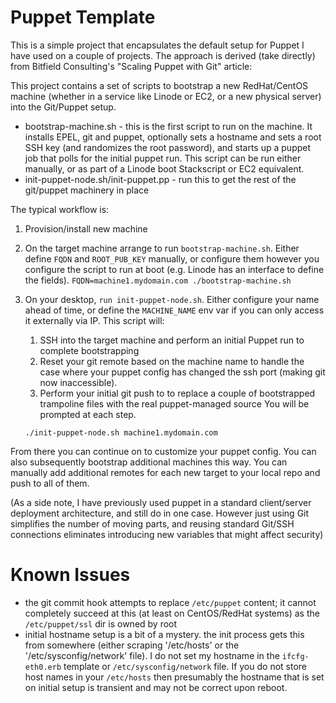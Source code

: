 Puppet Template
===============

This is a simple project that encapsulates the default setup for Puppet I have used on a couple of projects.  The approach is derived (take directly) from Bitfield Consulting's "Scaling Puppet with Git" article:

[Bitfield Consulting - Scaling Puppet with Distributed Version Control]: http://bitfieldconsulting.com/scaling-puppet-with-distributed-version-control

This project contains a set of scripts to bootstrap a new RedHat/CentOS machine (whether in a service like Linode or EC2, or a new physical server) into the Git/Puppet setup.

* bootstrap-machine.sh - this is the first script to run on the machine.  It installs EPEL, git and puppet, optionally sets a hostname and sets a root SSH key (and randomizes the root password), and starts up a puppet job that polls for the initial puppet run.  This script can be run either manually, or as part of a Linode boot Stackscript or EC2 equivalent.
* init-puppet-node.sh/init-puppet.pp - run this to get the rest of the git/puppet machinery in place

The typical workflow is:

1. Provision/install new machine
1. On the target machine arrange to run `bootstrap-machine.sh`.  Either define `FQDN` and `ROOT_PUB_KEY` manually, or configure them however you configure the script to run at boot (e.g. Linode has an interface to define the fields).
    `FQDN=machine1.mydomain.com ./bootstrap-machine.sh`
1. On your desktop, `run init-puppet-node.sh`.  Either configure your name ahead of time, or define the `MACHINE_NAME` env var if you can only access it externally via IP.
   This script will:
   1. SSH into the target machine and perform an initial Puppet run to complete bootstrapping
   1. Reset your git remote based on the machine name to handle the case where your puppet config has changed the ssh port (making git now inaccessible).
   1. Perform your initial git push to to replace a couple of bootstrapped trampoline files with the real puppet-managed source
   You will be prompted at each step.

    `./init-puppet-node.sh machine1.mydomain.com`

From there you can continue on to customize your puppet config.  You can also subsequently bootstrap additional machines this way.  You can manually add additional remotes for each new target to your local repo and push to all of them.

(As a side note, I have previously used puppet in a standard client/server deployment architecture, and still do in one case.  However just using Git simplifies the number of moving parts, and reusing standard Git/SSH connections eliminates introducing new variables that might affect security)



Known Issues
============

* the git commit hook attempts to replace `/etc/puppet` content; it cannot completely succeed at this (at least on CentOS/RedHat systems) as the `/etc/puppet/ssl` dir is owned by root
* initial hostname setup is a bit of a mystery.  the init process gets this from somewhere (either scraping '/etc/hosts' or the '/etc/sysconfig/network' file).  I do not set my hostname in the `ifcfg-eth0.erb` template or `/etc/sysconfig/network` file.  If you do not store host names in your `/etc/hosts` then presumably the hostname that is set on initial setup is transient and may not be correct upon reboot.
